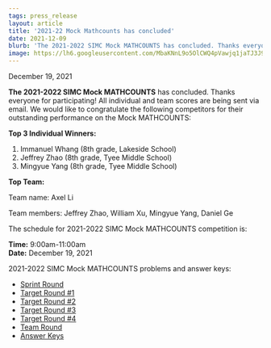 ```yaml
---
tags: press_release
layout: article
title: '2021-22 Mock Mathcounts has concluded'
date: 2021-12-09
blurb: 'The 2021-2022 SIMC Mock MATHCOUNTS has concluded. Thanks everyone for participating!'
image: https://lh6.googleusercontent.com/MbaKNnL9o5OlCWQ4pVawjq1jaTJ3J99EHbF5-_Db14AM2dhg9REwHqWDEluiAdACCyRRWu3Yu0SfKTO_lRUI_4yGfaPtCglAwEc5wG1zPvZ2A3tSUVPfQfuIRMnWD3z8Lw=w1280
---
```


December 19, 2021

**The 2021-2022 SIMC Mock MATHCOUNTS** has concluded. Thanks everyone for participating! All individual and team scores are being sent via email. We would like to congratulate the following competitors for their outstanding performance on the Mock MATHCOUNTS:

**Top 3 Individual Winners:**

1.  Immanuel Whang (8th grade, Lakeside School)
2.  Jeffrey Zhao (8th grade, Tyee Middle School)
3.  Mingyue Yang (8th grade, Tyee Middle School)

**Top Team:**

Team name: Axel Li

Team members: Jeffrey Zhao, William Xu, Mingyue Yang, Daniel Ge

The schedule for 2021-2022 SIMC Mock MATHCOUNTS competition is:

**Time:** 9:00am-11:00am  
**Date:** December 19, 2021

2021-2022 SIMC Mock MATHCOUNTS problems and answer keys:

- [Sprint Round](https://drive.google.com/file/d/1N2E4vl2nH27S29Y-yPcVskzIiV0WczI8/view)
- [Target Round #1](https://drive.google.com/file/d/1JaZ-QCEn8Xiu-rSBVo9iqj59lJXZS8ey/view)
- [Target Round #2](https://drive.google.com/file/d/1Nn11hsfdXG8uxqiO--88x7A6nTXRiyqf/view)
- [Target Round #3](https://drive.google.com/file/d/1NEkd05w_jmvPlxWa0o4fw7d7_Izas0A-/view)
- [Target Round #4](https://drive.google.com/file/d/1Rsx9VQ-qoLTUwdV9D-bnouaLmkC7HffG/view)
- [Team Round](https://drive.google.com/file/d/1IpqVA8aKD2cdCurSHVzPTjmu8mQg5DD5/view)
- [Answer Keys](https://drive.google.com/file/d/1mwrbIY0yMgBaZjq3OmQrj2-1KHrxIg_S/view)
